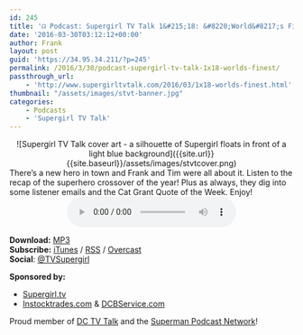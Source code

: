 ```yaml
---
id: 245
title: '☊ Podcast: Supergirl TV Talk 1&#215;18: &#8220;World&#8217;s Finest&#8221;'
date: '2016-03-30T03:12:12+00:00'
author: Frank
layout: post
guid: 'https://34.95.34.211/?p=245'
permalink: /2016/3/30/podcast-supergirl-tv-talk-1x18-worlds-finest/
passthrough_url:
    - 'http://www.supergirltvtalk.com/2016/03/1x18-worlds-finest.html'
thumbnail: "/assets/images/stvt-banner.jpg"
categories:
    - Podcasts
    - 'Supergirl TV Talk'
---
```


<div markdown="1" style="text-align: center;">
![Supergirl TV Talk cover art - a silhouette of Supergirl floats in front of a light blue background]({{site.url}}{{site.baseurl}}/assets/images/stvtcover.png)
</div>
There’s a new hero in town and Frank and Tim were all about it. Listen to the recap of the superhero crossover of the year! Plus as always, they dig into some listener emails and the Cat Grant Quote of the Week. Enjoy!

<div markdown="1" style="text-align: center;">
<audio controls="controls"><source src="http://www.podtrac.com/pts/redirect.mp3/archive.org/download/STVT1x18/STVT1x18.mp3" type="audio/mpeg"></source><embed height="80px" width="80px"></embed> Your browser does not support this audio</audio>  
</div>  
  
  
**Download:** [MP3](http://www.podtrac.com/pts/redirect.mp3/archive.org/download/STVT1x18/STVT1x18.mp3)  
**Subscribe:** [iTunes](https://itunes.apple.com/us/podcast/supergirl-tv-talk/id961461785) / [RSS](http://feeds.feedburner.com/supergirltvtalk) / [Overcast](https://overcast.fm/itunes961461785/supergirl-tv-talk-a-supergirl-podcast)  
**Social**: [@TVSupergirl](https://twitter.com/TVSupergirl)

**Sponsored by:**
- [Supergirl.tv](http://supergirl.tv/)
- [Instocktrades.com](http://instocktrades.com/) &amp; [DCBService.com](http://dcbservice.com/)

Proud member of [DC TV Talk](http://dctvtalk.com/) and the [Superman Podcast Network](http://www.supermanpodcastnetwork.com/)!